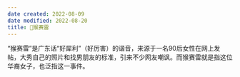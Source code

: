```yaml
---
date created: 2022-08-09
date modified: 2022-08-20
title: 🐤猴赛雷
---
```


“猴赛雷”是广东话“好犀利”（好厉害）的谐音，来源于一名90后女性在网上发帖，大秀自己的照片和找男朋友的标准，引来不少网友嘲讽。而猴赛雷就是指这位华裔女子，也泛指这一事件。
